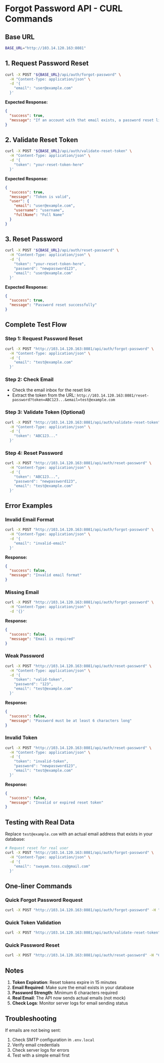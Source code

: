 # Forgot Password API - CURL Commands

## Base URL
```bash
BASE_URL="http://103.14.120.163:8081"
```

## 1. Request Password Reset
```bash
curl -X POST "${BASE_URL}/api/auth/forgot-password" \
  -H "Content-Type: application/json" \
  -d '{
    "email": "user@example.com"
  }'
```

**Expected Response:**
```json
{
  "success": true,
  "message": "If an account with that email exists, a password reset link has been sent."
}
```

## 2. Validate Reset Token
```bash
curl -X POST "${BASE_URL}/api/auth/validate-reset-token" \
  -H "Content-Type: application/json" \
  -d '{
    "token": "your-reset-token-here"
  }'
```

**Expected Response:**
```json
{
  "success": true,
  "message": "Token is valid",
  "user": {
    "email": "user@example.com",
    "username": "username",
    "fullName": "Full Name"
  }
}
```

## 3. Reset Password
```bash
curl -X POST "${BASE_URL}/api/auth/reset-password" \
  -H "Content-Type: application/json" \
  -d '{
    "token": "your-reset-token-here",
    "password": "newpassword123",
    "email": "user@example.com"
  }'
```

**Expected Response:**
```json
{
  "success": true,
  "message": "Password reset successfully"
}
```

## Complete Test Flow

### Step 1: Request Password Reset
```bash
curl -X POST "http://103.14.120.163:8081/api/auth/forgot-password" \
  -H "Content-Type: application/json" \
  -d '{
    "email": "test@example.com"
  }'
```

### Step 2: Check Email
- Check the email inbox for the reset link
- Extract the token from the URL: `http://103.14.120.163:8081/reset-password?token=ABC123...&email=test@example.com`

### Step 3: Validate Token (Optional)
```bash
curl -X POST "http://103.14.120.163:8081/api/auth/validate-reset-token" \
  -H "Content-Type: application/json" \
  -d '{
    "token": "ABC123..."
  }'
```

### Step 4: Reset Password
```bash
curl -X POST "http://103.14.120.163:8081/api/auth/reset-password" \
  -H "Content-Type: application/json" \
  -d '{
    "token": "ABC123...",
    "password": "newpassword123",
    "email": "test@example.com"
  }'
```

## Error Examples

### Invalid Email Format
```bash
curl -X POST "http://103.14.120.163:8081/api/auth/forgot-password" \
  -H "Content-Type: application/json" \
  -d '{
    "email": "invalid-email"
  }'
```

**Response:**
```json
{
  "success": false,
  "message": "Invalid email format"
}
```

### Missing Email
```bash
curl -X POST "http://103.14.120.163:8081/api/auth/forgot-password" \
  -H "Content-Type: application/json" \
  -d '{}'
```

**Response:**
```json
{
  "success": false,
  "message": "Email is required"
}
```

### Weak Password
```bash
curl -X POST "http://103.14.120.163:8081/api/auth/reset-password" \
  -H "Content-Type: application/json" \
  -d '{
    "token": "valid-token",
    "password": "123",
    "email": "test@example.com"
  }'
```

**Response:**
```json
{
  "success": false,
  "message": "Password must be at least 6 characters long"
}
```

### Invalid Token
```bash
curl -X POST "http://103.14.120.163:8081/api/auth/reset-password" \
  -H "Content-Type: application/json" \
  -d '{
    "token": "invalid-token",
    "password": "newpassword123",
    "email": "test@example.com"
  }'
```

**Response:**
```json
{
  "success": false,
  "message": "Invalid or expired reset token"
}
```

## Testing with Real Data

Replace `test@example.com` with an actual email address that exists in your database:

```bash
# Request reset for real user
curl -X POST "http://103.14.120.163:8081/api/auth/forgot-password" \
  -H "Content-Type: application/json" \
  -d '{
    "email": "swayam.toss.cs@gmail.com"
  }'
```

## One-liner Commands

### Quick Forgot Password Request
```bash
curl -X POST "http://103.14.120.163:8081/api/auth/forgot-password" -H "Content-Type: application/json" -d '{"email":"user@example.com"}'
```

### Quick Token Validation
```bash
curl -X POST "http://103.14.120.163:8081/api/auth/validate-reset-token" -H "Content-Type: application/json" -d '{"token":"your-token"}'
```

### Quick Password Reset
```bash
curl -X POST "http://103.14.120.163:8081/api/auth/reset-password" -H "Content-Type: application/json" -d '{"token":"your-token","password":"newpass123","email":"user@example.com"}'
```

## Notes

1. **Token Expiration**: Reset tokens expire in 15 minutes
2. **Email Required**: Make sure the email exists in your database
3. **Password Strength**: Minimum 6 characters required
4. **Real Email**: The API now sends actual emails (not mock)
5. **Check Logs**: Monitor server logs for email sending status

## Troubleshooting

If emails are not being sent:
1. Check SMTP configuration in `.env.local`
2. Verify email credentials
3. Check server logs for errors
4. Test with a simple email first
